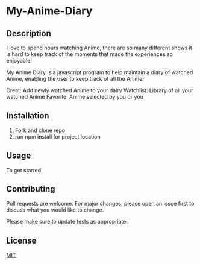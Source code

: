 # My-Anime-Diary

## Description

I love to spend hours watching Anime, there are so many different shows it is hard to keep track of the moments that made the experiences so enjoyable!

My Anime Diary is a javascript program to help maintain a diary of watched Anime, enabling the user to keep track of all the Anime!

Creat: Add newly watched Anime to your dairy
Watchlist: Library of all your watched Anime
Favorite: Anime selected by you or you 

## Installation

1. Fork and clone repo
2. run npm install for project location

## Usage

To get started 
## Contributing

Pull requests are welcome. For major changes, please open an issue first to discuss what you would like to change.

Please make sure to update tests as appropriate.

## License

[MIT](https://choosealicense.com/licenses/mit/)